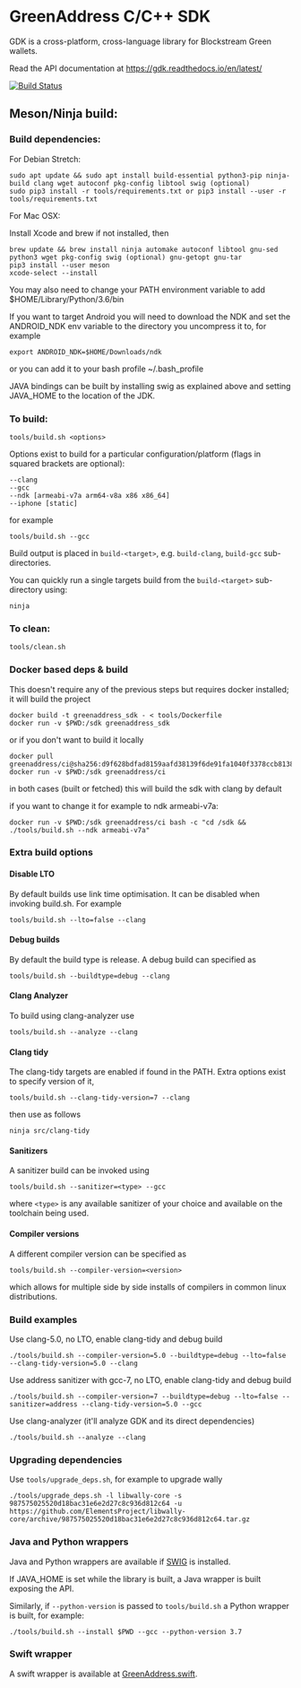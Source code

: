# GreenAddress C/C++ SDK

GDK is a cross-platform, cross-language library for Blockstream Green wallets.

Read the API documentation at https://gdk.readthedocs.io/en/latest/

[![Build Status](https://travis-ci.org/Blockstream/gdk.svg?branch=master)](https://travis-ci.org/Blockstream/gdk)

## Meson/Ninja build:

### Build dependencies:

For Debian Stretch:

```
sudo apt update && sudo apt install build-essential python3-pip ninja-build clang wget autoconf pkg-config libtool swig (optional)
sudo pip3 install -r tools/requirements.txt or pip3 install --user -r tools/requirements.txt
```

For Mac OSX:

Install Xcode and brew if not installed, then

```
brew update && brew install ninja automake autoconf libtool gnu-sed python3 wget pkg-config swig (optional) gnu-getopt gnu-tar
pip3 install --user meson
xcode-select --install
```

You may also need to change your PATH environment variable to add $HOME/Library/Python/3.6/bin

If you want to target Android you will need to download the NDK and set the ANDROID_NDK env variable to the directory you uncompress it to, for example

`export ANDROID_NDK=$HOME/Downloads/ndk`

or you can add it to your bash profile ~/.bash_profile

JAVA bindings can be built by installing swig as explained above and setting JAVA_HOME to the location of the JDK.

### To build:

`tools/build.sh <options>`

Options exist to build for a particular configuration/platform (flags in squared brackets are optional):

```
--clang
--gcc
--ndk [armeabi-v7a arm64-v8a x86 x86_64]
--iphone [static]
```

for example

`tools/build.sh --gcc`

Build output is placed in `build-<target>`, e.g. `build-clang`, `build-gcc` sub-directories.

You can quickly run a single targets build from the `build-<target>` sub-directory using:

`ninja`

### To clean:

`tools/clean.sh`

### Docker based deps & build

This doesn't require any of the previous steps but requires docker installed; it will build the project

```
docker build -t greenaddress_sdk - < tools/Dockerfile
docker run -v $PWD:/sdk greenaddress_sdk
```

or if you don't want to build it locally

```
docker pull greenaddress/ci@sha256:d9f628bdfad8159aafd38139f6de91fa1040f3378ccb813893888dde5d80d13f
docker run -v $PWD:/sdk greenaddress/ci
```

in both cases (built or fetched) this will build the sdk with clang by default

if you want to change it for example to ndk armeabi-v7a:

`docker run -v $PWD:/sdk greenaddress/ci bash -c "cd /sdk && ./tools/build.sh --ndk armeabi-v7a"`

### Extra build options

#### Disable LTO

By default builds use link time optimisation. It can be disabled when invoking build.sh. For example

`tools/build.sh --lto=false --clang`

#### Debug builds

By default the build type is release. A debug build can specified as

`tools/build.sh --buildtype=debug --clang`

#### Clang Analyzer

To build using clang-analyzer use

`tools/build.sh --analyze --clang`

#### Clang tidy

The clang-tidy targets are enabled if found in the PATH. Extra options exist to specify version of it,

`tools/build.sh --clang-tidy-version=7 --clang`

then use as follows

`ninja src/clang-tidy`

#### Sanitizers

A sanitizer build can be invoked using

`tools/build.sh --sanitizer=<type> --gcc`

where `<type>` is any available sanitizer of your choice and available on the toolchain being used.

#### Compiler versions

A different compiler version can be specified as

`tools/build.sh --compiler-version=<version>`

which allows for multiple side by side installs of compilers in common linux distributions.

### Build examples

Use clang-5.0, no LTO, enable clang-tidy and debug build

`./tools/build.sh --compiler-version=5.0 --buildtype=debug --lto=false --clang-tidy-version=5.0 --clang`

Use address sanitizer with gcc-7, no LTO, enable clang-tidy and debug build

`./tools/build.sh --compiler-version=7 --buildtype=debug --lto=false --sanitizer=address --clang-tidy-version=5.0 --gcc`

Use clang-analyzer (it'll analyze GDK and its direct dependencies)

`./tools/build.sh --analyze --clang`

### Upgrading dependencies

Use `tools/upgrade_deps.sh`, for example to upgrade wally

`./tools/upgrade_deps.sh -l libwally-core -s 987575025520d18bac31e6e2d27c8c936d812c64 -u https://github.com/ElementsProject/libwally-core/archive/987575025520d18bac31e6e2d27c8c936d812c64.tar.gz`

### Java and Python wrappers

Java and Python wrappers are available if [SWIG](http://www.swig.org/) is installed.

If JAVA_HOME is set while the library is built, a Java wrapper is built exposing the API.

Similarly, if `--python-version` is passed to `tools/build.sh` a Python wrapper is built, for example:

`./tools/build.sh --install $PWD --gcc --python-version 3.7`

### Swift wrapper

A swift wrapper is available at [GreenAddress.swift](https://github.com/Blockstream/gdk/blob/master/src/swift/GreenAddress/Sources/GreenAddress/GreenAddress.swift).
